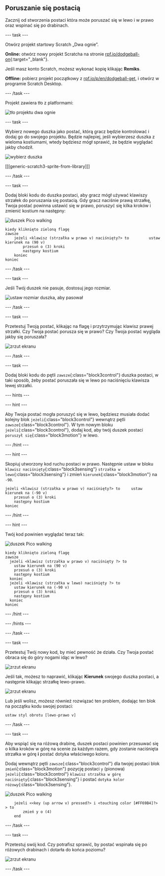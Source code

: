 ## Poruszanie się postacią

Zacznij od stworzenia postaci która może poruszać się w lewo i w prawo oraz wspinać się po drabinach.

\--- task \---

Otwórz projekt startowy Scratch „Dwa ognie”.

**Online:** otwórz nowy projekt Scratcha na stronie [rpf.io/dodgeball-on](http://rpf.io/dodgeball-on){:target="_blank"}.

Jeśli masz konto Scratch, możesz wykonać kopię klikając **Remiks**.

**Offline:** pobierz projekt początkowy z [rpf.io/p/en/dodgeball-get](http://rpf.io/p/en/dodgeball-get), i otwórz w programie Scratch Desktop.

\--- /task \---

Projekt zawiera tło z platformami:

![tło projektu dwa ognie](images/dodge-background.png)

\--- task \---

Wybierz nowego duszka jako postać, którą gracz będzie kontrolować i dodaj go do swojego projektu. Będzie najlepiej, jeśli wybierzesz duszka z wieloma kostiumami, wtedy będziesz mógł sprawić, że będzie wyglądać jakby chodził.

![wybierz duszka](images/dodge-characters.png)

[[[generic-scratch3-sprite-from-library]]]

\--- /task \---

\--- task \---

Dodaj bloki kodu do duszka postaci, aby gracz mógł używać klawiszy strzałek do poruszania się postacią. Gdy gracz naciśnie prawą strzałkę, Twoja postać powinna ustawić się w prawo, poruszyć się kilka kroków i zmienić kostium na następny:

![duszek Pico walking](images/pico_walking_sprite.png)

```blocks3
kiedy kliknięto zieloną flagę
zawsze
    jeżeli <klawisz (strzałka w prawo v) naciśnięty?> to         ustaw kierunek na (90 v)
        przesuń o (3) kroki
        następny kostium
    koniec
koniec
```

\--- /task \---

\--- task \---

Jeśli Twój duszek nie pasuje, dostosuj jego rozmiar.

![ustaw rozmiar duszka, aby pasował](images/dodge-sprite-size-annotated.png)

\--- /task \---

\--- task \---

Przetestuj Twoją postać, klikając na flagę i przytrzymując klawisz prawej strzałki. Czy Twoja postać porusza się w prawo? Czy Twoja postać wygląda jakby się poruszała?

![zrzut ekranu](images/dodge-walking.png)

\--- /task \---

\--- task \---

Dodaj bloki kodu do pętli `zawsze`{:class="block3control"} duszka postaci, w taki sposób, żeby postać poruszała się w lewo po naciśnięciu klawisza lewej strzałki.

\--- hints \---

\--- hint \---

Aby Twoja postać mogła poruszyć się w lewo, będziesz musiała dodać kolejny blok `jeżeli`{:class="block3control"} wewnątrz pętli `zawsze`{:class="block3control"}. W tym nowym bloku `jeżeli`{:class="block3control"}, dodaj kod, aby twój duszek postaci `poruszył się`{:class="block3motion"} w lewo.

\--- /hint \---

\--- hint \---

Skopiuj utworzony kod ruchu postaci w prawo. Następnie ustaw w bloku `klawisz naciśnięty`{:class="block3sensing"} `strzałka w lewo`{:class="block3sensing"} i zmień `kierunek`{:class="block3motion"} na `-90`.

```blocks3
jeżeli <klawisz (strzałka w prawo v) naciśnięty?> to     ustaw kierunek na (-90 v)
    przesuń o (3) kroki
    następny kostium
koniec
```

\--- /hint \---

\--- hint \---

Twój kod powinien wyglądać teraz tak:

![duszek Pico walking](images/pico_walking_sprite.png)

```blocks3
kiedy kliknięto zieloną flagę
zawsze 
  jeżeli <klawisz (strzałka w prawo v) naciśnięty ?> to
    ustaw kierunek na (90 v)
    przesuń o (3) kroki
    następny kostium
  koniec
  jeżeli <klawisz (strzałka w lewo) naciśnięty ?> to
    ustaw kierunek na (-90 v)
    przesuń o (3) kroki
    następny kostium
  koniec
koniec
```

\--- /hint \---

\--- /hints \---

\--- /task \---

\--- task \---

Przetestuj Twój nowy kod, by mieć pewność że działa. Czy Twoja postać obraca się do góry nogami idąc w lewo?

![zrzut ekranu](images/dodge-upside-down.png)

Jeśli tak, możesz to naprawić, klikając **Kierunek** swojego duszka postaci, a następnie klikając strzałkę lewo-prawo.

![zrzut ekranu](images/dodge-left-right-annotated.png)

Lub jeśli wolisz, możesz również rozwiązać ten problem, dodając ten blok na początku kodu swojej postaci:

```blocks3
ustaw styl obrotu [lewo-prawo v]
```

\--- /task \---

\--- task \---

Aby wspiąć się na różową drabinę, duszek postaci powinien przesuwać się o kilka kroków w górę na scenie za każdym razem, gdy zostanie naciśnięta strzałka w górę **i** postać dotyka właściwego koloru.

Dodaj wewnątrz pętli `zawsze`{:class="block3control"} dla twojej postaci blok `zmień`{:class="block3motion"} pozycję postaci `y` (pionowa) `jeżeli`{:class="block3control"} `klawisz strzałka w górę naciśnięty`{:class="block3sensing"} i postać `dotyka kolor różowy`{:class="block3sensing"}.

![duszek Pico walking](images/pico_walking_sprite.png)

```blocks3
    jeżeli <<key (up arrow v) pressed?> i <touching color [#FF69B4]?> > to
        zmień y o (4)
    end
```

\--- /task \---

\--- task \---

Przetestuj swój kod. Czy potrafisz sprawić, by postać wspinała się po różowych drabinach i dotarła do końca poziomu?

![zrzut ekranu](images/dodge-test-character.png)

\--- /task \---